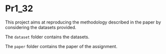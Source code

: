 # Pr1_32

This project aims at reproducing the methodology described in the paper by considering the datasets provided.

The `dataset` folder contains the datasets.

The `paper` folder contains the paper of the assignment.
